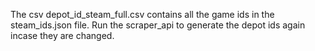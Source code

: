 The csv depot_id_steam_full.csv contains all the game ids in the steam_ids.json file.
Run the scraper_api to generate the depot ids again incase they are changed.
